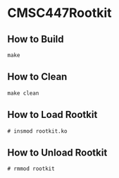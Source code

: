 # CMSC447Rootkit

## How to Build
`make`

## How to Clean
`make clean`

## How to Load Rootkit
`# insmod rootkit.ko`

## How to Unload Rootkit
`# rmmod rootkit`
